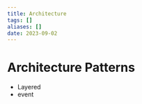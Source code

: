 ```yaml
---
title: Architecture
tags: []
aliases: []
date: 2023-09-02
---
```


# Architecture Patterns
 - Layered
 - event
